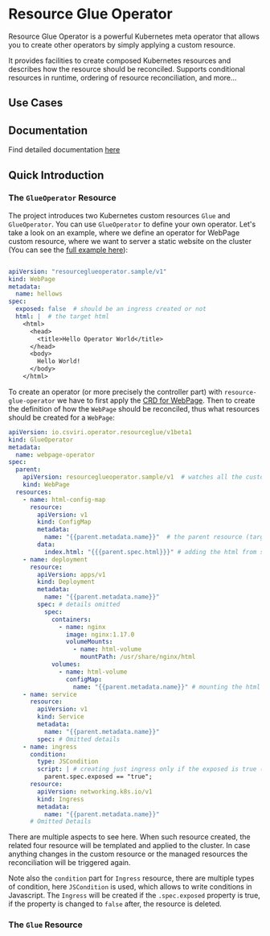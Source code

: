 # Resource Glue Operator

Resource Glue Operator is a powerful Kubernetes meta operator that allows you to create other operators by simply
applying a custom resource.

It provides facilities to create composed Kubernetes resources and describes how the resource
should be reconciled. Supports conditional resources in runtime, ordering of resource reconciliation, and more...

## Use Cases

## Documentation

Find detailed documentation [here](docs/index.md)

## Quick Introduction

### The `GlueOperator` Resource

The project introduces two Kubernetes custom resources `Glue` and `GlueOperator`.
You can use `GlueOperator` to define your own operator.
Let's take a look on an example, where we define an operator for WebPage custom resource, where we want to server
a static website on the cluster (You can see the
[full example here](https://github.com/csviri/resource-workflow-operator/blob/main/src/test/resources/sample/webpage)):

```yaml

apiVersion: "resourceglueoperator.sample/v1"
kind: WebPage
metadata:
  name: hellows
spec:
  exposed: false  # should be an ingress created or not
  html: |  # the target html
    <html>
      <head>
        <title>Hello Operator World</title>
      </head>
      <body>
        Hello World! 
      </body>
    </html>
```

To create an operator (or more precisely the controller part) with `resource-glue-operator` we have to first apply
the [CRD for WebPage](https://github.com/csviri/resource-workflow-operator/blob/main/src/test/resources/sample/webpage/webpage.crd.yml).
Then to create the definition of how the `WebPage` should be reconciled, thus what resources should be created for
a `WebPage`:

```yaml
apiVersion: io.csviri.operator.resourceglue/v1beta1
kind: GlueOperator
metadata:
  name: webpage-operator
spec:
  parent:
    apiVersion: resourceglueoperator.sample/v1  # watches all the custom resource of type WebPage
    kind: WebPage
  resources:
    - name: html-config-map
      resource:
        apiVersion: v1
        kind: ConfigMap
        metadata:
          name: "{{parent.metadata.name}}"  # the parent resource (target webpage instance) can be referenced as "parent"
        data:
          index.html: "{{{parent.spec.html}}}" # adding the html from spec to a config map
    - name: deployment
      resource:
        apiVersion: apps/v1
        kind: Deployment
        metadata:
          name: "{{parent.metadata.name}}"
        spec: # details omitted
          spec:
            containers:
              - name: nginx
                image: nginx:1.17.0
                volumeMounts:
                  - name: html-volume
                    mountPath: /usr/share/nginx/html
            volumes:
              - name: html-volume
                configMap:
                  name: "{{parent.metadata.name}}" # mounting the html using the config map to nginx server
    - name: service
      resource:
        apiVersion: v1
        kind: Service
        metadata:
          name: "{{parent.metadata.name}}"
        spec: # Omitted details
    - name: ingress
      condition:
        type: JSCondition
        script: | # creating just ingress only if the exposed is true (this can be changed in runtime)
          parent.spec.exposed == "true";
      resource:
        apiVersion: networking.k8s.io/v1
        kind: Ingress
        metadata:
          name: "{{parent.metadata.name}}"
      # Omitted Details
```

There are multiple aspects to see here. When such resource created, the related four resource will be templated
and applied to the cluster. In case anything changes in the custom resource or the managed resources the reconciliation
will be triggered again. 

Note also the `condition` part for `Ingress` resource, there are multiple types of condition, here `JSCondition` is
used, which allows to write conditions in Javascript. The `Ingress` will be created if the `.spec.exposed` property
is true, if the property is changed to `false` after, the resource is deleted.

### The `Glue` Resource
